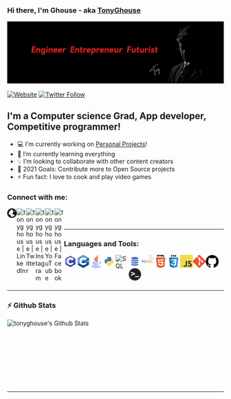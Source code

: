 ### Hi there, I'm Ghouse - aka [TonyGhouse][website] 

![](https://github.com/tonyghouse/tonyghouse/blob/main/assets/tonybanner.png)

[![Website](https://img.shields.io/website?color=%2303ef62&down_color=red&down_message=Down&label=Tony%27s%20Blog&style=for-the-badge&up_color=green&up_message=Visit&url=https%3A%2F%2Fabout.me%2Ftonyghouse)](https://about.me/tonyghouse)
[![Twitter Follow](https://img.shields.io/twitter/follow/billgates?color=%231DA1F2&label=%40tonyghouse&logo=twitter&logoColor=%231DA1F2&style=for-the-badge)](https://twitter.com/tonyghouse)

## I'm a Computer science Grad, App developer, Competitive programmer!

- :computer: I’m currently working on [Personal Projects][gitprojects]!
- :blue_book: I’m currently learning everything
- :bulb: I’m looking to collaborate with other content creators
- :dart: 2021 Goals: Contribute more to Open Source projects
- ⚡ Fun fact: I love to cook and play video games


### Connect with me:

[<img align="left" alt="tonyghouse.com" width="22px" src="https://raw.githubusercontent.com/iconic/open-iconic/master/svg/globe.svg" />][website]
[<img align="left" alt="tonyghouse | LinkedIn" width="22px" src="https://cdn.jsdelivr.net/npm/simple-icons@v3/icons/linkedin.svg" />][linkedin]
[<img align="left" alt="tonyghouse | Twitter" width="22px" src="https://cdn.jsdelivr.net/npm/simple-icons@v3/icons/twitter.svg" />][twitter]
[<img align="left" alt="tonyghouse | Instagram" width="22px" src="https://cdn.jsdelivr.net/npm/simple-icons@v3/icons/instagram.svg" />][instagram]
[<img align="left" alt="tonyghouse | YouTube" width="22px" src="https://cdn.jsdelivr.net/npm/simple-icons@v3/icons/youtube.svg" />][youtube]
[<img align="left" alt="tonyghouse | Facebook" width="22px" src="https://cdn.jsdelivr.net/npm/simple-icons@v3/icons/facebook.svg" />][facebook] <br />
<br />
 
***
  
### Languages and Tools:
<img align="left" alt="C" width="30px" src="https://github.com/tonyghouse/tonyghouse/blob/main/assets/c.png" />
<img align="left" alt="C++" width="30px" src="https://raw.githubusercontent.com/github/explore/80688e429a7d4ef2fca1e82350fe8e3517d3494d/topics/cpp/cpp.png" />
<img align="left" alt="Java" width="30px" src="https://github.com/tonyghouse/tonyghouse/blob/main/assets/java.png" />
<img align="left" alt="python" width="30px" src="https://raw.githubusercontent.com/github/explore/80688e429a7d4ef2fca1e82350fe8e3517d3494d/topics/python/python.png" />
<img align="left" alt="SQL" width="30px" src="" />
<img align="left" alt="SQL" width="30px" src="https://raw.githubusercontent.com/github/explore/80688e429a7d4ef2fca1e82350fe8e3517d3494d/topics/sql/sql.png" />
<img align="left" alt="MySQL" width="30px" src="https://github.com/tonyghouse/tonyghouse/blob/main/assets/mysql.png" />
<img align="left" alt="HTML5" width="30px" src="https://raw.githubusercontent.com/github/explore/80688e429a7d4ef2fca1e82350fe8e3517d3494d/topics/html/html.png" />
<img align="left" alt="CSS3" width="30px" src="https://raw.githubusercontent.com/github/explore/80688e429a7d4ef2fca1e82350fe8e3517d3494d/topics/css/css.png" />
<img align="left" alt="JavaScript" width="30px" src="https://raw.githubusercontent.com/github/explore/80688e429a7d4ef2fca1e82350fe8e3517d3494d/topics/javascript/javascript.png" />
<img align="left" alt="Git" width="30px" src="https://github.com/tonyghouse/tonyghouse/blob/main/assets/git.png" />
<img align="left" alt="GitHub" width="30px" src="https://github.com/tonyghouse/tonyghouse/blob/main/assets/github.png" />
<img align="left" alt="Terminal" width="30px" src="https://raw.githubusercontent.com/github/explore/80688e429a7d4ef2fca1e82350fe8e3517d3494d/topics/terminal/terminal.png" /> <br />
<br />
<br />
<br />
 
***
  
### :zap: Github Stats
 <img align="left" alt="tonyghouse's Github Stats" src="https://github-readme-stats.vercel.app/api?username=tonyghouse&&show_icons=true&title_color=ffffff&icon_color=bb2acf&text_color=daf7dc&bg_color=151515" /> <br />
<br />
<br />
<br />
<br />
<br />
<br />
<br />
<br />

***


<!--### :clock10: Recent Activity

<!--START_SECTION:activity-->
<!--
1. 🎉 Merged PR [#3](https://github.com/tonyghouse/testspace/pull/3) in [tonyghouse/testspace](https://github.com/tonyghouse/testspace)
2. 💪 Opened PR [#2](https://github.com/tonyghouse/testspace/pull/2) in [tonyghouse/testspace](https://github.com/tonyghouse/testspace)
3. 🎉 Merged PR [#1](https://github.com/tonyghouse/testspace/pull/1) in [tonyghouse/testspace](https://github.com/tonyghouse/testspace)
4. 🗣 Commented on [#1](https://github.com/tonyghouse/testspace/issues/1) in [tonyghouse/testspace](https://github.com/tonyghouse/testspace)
5. 💪 Opened PR [#1](https://github.com/tonyghouse/testspace/pull/1) in [tonyghouse/testspace](https://github.com/tonyghouse/testspace)

<!--END_SECTION:activity-->
       
<br />

[website]: https://about.me/tonyghouse
[twitter]: https://twitter.com/tonyghouse
[youtube]: https://youtube.com/tonyghouse
[instagram]: https://instagram.com/tonyghouse
[linkedin]: https://linkedin.com/in/tonyghouse
[facebook]:https://facebook.com/tonyghouseofficial
[gitprojects]:https://github.com/tonyghouse?tab=repositories



